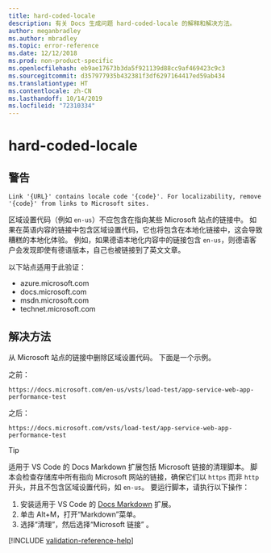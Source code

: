 ```yaml
---
title: hard-coded-locale
description: 有关 Docs 生成问题 hard-coded-locale 的解释和解决方法。
author: meganbradley
ms.author: mbradley
ms.topic: error-reference
ms.date: 12/12/2018
ms.prod: non-product-specific
ms.openlocfilehash: eb9ae17673b3da5f921139d88cc9af469423c9c3
ms.sourcegitcommit: d357977935b432381f3df6297164417ed59ab434
ms.translationtype: HT
ms.contentlocale: zh-CN
ms.lasthandoff: 10/14/2019
ms.locfileid: "72310334"
---
```

# <a name="hard-coded-locale"></a>hard-coded-locale

## <a name="warning"></a>警告

`Link '{URL}' contains locale code '{code}'. For localizability, remove '{code}' from links to Microsoft sites.`

区域设置代码（例如 `en-us`）不应包含在指向某些 Microsoft 站点的链接中。 如果在英语内容的链接中包含区域设置代码，它也将包含在本地化链接中，这会导致糟糕的本地化体验。 例如，如果德语本地化内容中的链接包含 `en-us`，则德语客户会发现即使有德语版本，自己也被链接到了英文文章。

以下站点适用于此验证：

- azure.microsoft.com
- docs.microsoft.com
- msdn.microsoft.com
- technet.microsoft.com

## <a name="resolution"></a>解决方法

从 Microsoft 站点的链接中删除区域设置代码。 下面是一个示例。

之前：

`https://docs.microsoft.com/en-us/vsts/load-test/app-service-web-app-performance-test`

之后：

`https://docs.microsoft.com/vsts/load-test/app-service-web-app-performance-test`

> [!TIP]
> 适用于 VS Code 的 Docs Markdown 扩展包括 Microsoft 链接的清理脚本。 脚本会检查存储库中所有指向 Microsoft 网站的链接，确保它们以 `https` 而非 `http` 开头，并且不包含区域设置代码，如 `en-us`。 要运行脚本，请执行以下操作：
>
> 1. 安装适用于 VS Code 的 [Docs Markdown](https://marketplace.visualstudio.com/items?itemName=docsmsft.docs-markdown) 扩展。
> 1. 单击 Alt+M，打开“Markdown”菜单。
> 1. 选择“清理”，然后选择“Microsoft 链接”   。

<!--make sure to add this file to your includes folder and verify the path-->
[!INCLUDE [validation-reference-help](includes/validation-reference-help.md)]